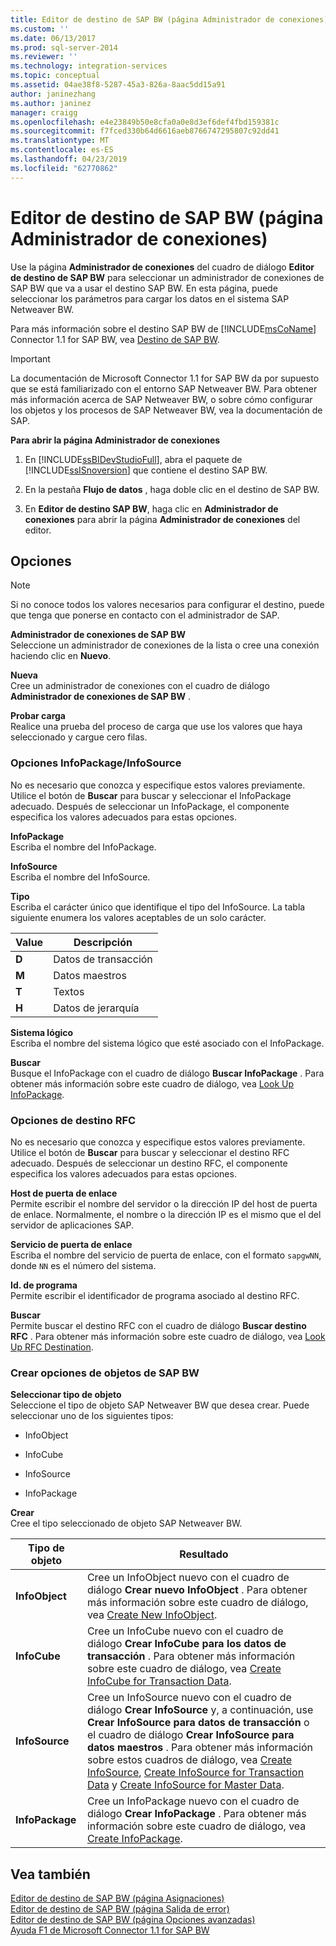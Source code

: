 ```yaml
---
title: Editor de destino de SAP BW (página Administrador de conexiones) | Microsoft Docs
ms.custom: ''
ms.date: 06/13/2017
ms.prod: sql-server-2014
ms.reviewer: ''
ms.technology: integration-services
ms.topic: conceptual
ms.assetid: 04ae38f8-5287-45a3-826a-8aac5dd15a91
author: janinezhang
ms.author: janinez
manager: craigg
ms.openlocfilehash: e4e23849b50e8cfa0a0e8d3ef6def4fbd159381c
ms.sourcegitcommit: f7fced330b64d6616aeb8766747295807c92dd41
ms.translationtype: MT
ms.contentlocale: es-ES
ms.lasthandoff: 04/23/2019
ms.locfileid: "62770862"
---
```

# <a name="sap-bw-destination-editor-connection-manager-page"></a>Editor de destino de SAP BW (página Administrador de conexiones)
  Use la página **Administrador de conexiones** del cuadro de diálogo **Editor de destino de SAP BW** para seleccionar un administrador de conexiones de SAP BW que va a usar el destino SAP BW. En esta página, puede seleccionar los parámetros para cargar los datos en el sistema SAP Netweaver BW.  
  
 Para más información sobre el destino SAP BW de [!INCLUDE[msCoName](../../includes/msconame-md.md)] Connector 1.1 for SAP BW, vea [Destino de SAP BW](sap-bw-destination.md).  
  
> [!IMPORTANT]  
>  La documentación de Microsoft Connector 1.1 for SAP BW da por supuesto que se está familiarizado con el entorno SAP Netweaver BW. Para obtener más información acerca de SAP Netweaver BW, o sobre cómo configurar los objetos y los procesos de SAP Netweaver BW, vea la documentación de SAP.  
  
 **Para abrir la página Administrador de conexiones**  
  
1.  En [!INCLUDE[ssBIDevStudioFull](../../includes/ssbidevstudiofull-md.md)], abra el paquete de [!INCLUDE[ssISnoversion](../../includes/ssisnoversion-md.md)] que contiene el destino SAP BW.  
  
2.  En la pestaña **Flujo de datos** , haga doble clic en el destino de SAP BW.  
  
3.  En **Editor de destino SAP BW**, haga clic en **Administrador de conexiones** para abrir la página **Administrador de conexiones** del editor.  
  
## <a name="options"></a>Opciones  
  
> [!NOTE]  
>  Si no conoce todos los valores necesarios para configurar el destino, puede que tenga que ponerse en contacto con el administrador de SAP.  
  
 **Administrador de conexiones de SAP BW**  
 Seleccione un administrador de conexiones de la lista o cree una conexión haciendo clic en **Nuevo**.  
  
 **Nueva**  
 Cree un administrador de conexiones con el cuadro de diálogo **Administrador de conexiones de SAP BW** .  
  
 **Probar carga**  
 Realice una prueba del proceso de carga que use los valores que haya seleccionado y cargue cero filas.  
  
### <a name="infopackageinfosource-options"></a>Opciones InfoPackage/InfoSource  
 No es necesario que conozca y especifique estos valores previamente. Utilice el botón de **Buscar** para buscar y seleccionar el InfoPackage adecuado. Después de seleccionar un InfoPackage, el componente especifica los valores adecuados para estas opciones.  
  
 **InfoPackage**  
 Escriba el nombre del InfoPackage.  
  
 **InfoSource**  
 Escriba el nombre del InfoSource.  
  
 **Tipo**  
 Escriba el carácter único que identifique el tipo del InfoSource. La tabla siguiente enumera los valores aceptables de un solo carácter.  
  
|Value|Descripción|  
|-----------|-----------------|  
|**D**|Datos de transacción|  
|**M**|Datos maestros|  
|**T**|Textos|  
|**H**|Datos de jerarquía|  
  
 **Sistema lógico**  
 Escriba el nombre del sistema lógico que esté asociado con el InfoPackage.  
  
 **Buscar**  
 Busque el InfoPackage con el cuadro de diálogo **Buscar InfoPackage** . Para obtener más información sobre este cuadro de diálogo, vea [Look Up InfoPackage](look-up-infopackage.md).  
  
### <a name="rfc-destination-options"></a>Opciones de destino RFC  
 No es necesario que conozca y especifique estos valores previamente. Utilice el botón de **Buscar** para buscar y seleccionar el destino RFC adecuado. Después de seleccionar un destino RFC, el componente especifica los valores adecuados para estas opciones.  
  
 **Host de puerta de enlace**  
 Permite escribir el nombre del servidor o la dirección IP del host de puerta de enlace. Normalmente, el nombre o la dirección IP es el mismo que el del servidor de aplicaciones SAP.  
  
 **Servicio de puerta de enlace**  
 Escriba el nombre del servicio de puerta de enlace, con el formato `sapgwNN`, donde `NN` es el número del sistema.  
  
 **Id. de programa**  
 Permite escribir el identificador de programa asociado al destino RFC.  
  
 **Buscar**  
 Permite buscar el destino RFC con el cuadro de diálogo **Buscar destino RFC** . Para obtener más información sobre este cuadro de diálogo, vea [Look Up RFC Destination](look-up-rfc-destination.md).  
  
### <a name="create-sap-bw-objects-options"></a>Crear opciones de objetos de SAP BW  
 **Seleccionar tipo de objeto**  
 Seleccione el tipo de objeto SAP Netweaver BW que desea crear. Puede seleccionar uno de los siguientes tipos:  
  
-   InfoObject  
  
-   InfoCube  
  
-   InfoSource  
  
-   InfoPackage  
  
 **Crear**  
 Cree el tipo seleccionado de objeto SAP Netweaver BW.  
  
|Tipo de objeto|Resultado|  
|-----------------|------------|  
|**InfoObject**|Cree un InfoObject nuevo con el cuadro de diálogo **Crear nuevo InfoObject** . Para obtener más información sobre este cuadro de diálogo, vea [Create New InfoObject](create-new-infoobject.md).|  
|**InfoCube**|Cree un InfoCube nuevo con el cuadro de diálogo **Crear InfoCube para los datos de transacción** . Para obtener más información sobre este cuadro de diálogo, vea [Create InfoCube for Transaction Data](create-infocube-for-transaction-data.md).|  
|**InfoSource**|Cree un InfoSource nuevo con el cuadro de diálogo **Crear InfoSource** y, a continuación, use **Crear InfoSource para datos de transacción** o el cuadro de diálogo **Crear InfoSource para datos maestros** . Para obtener más información sobre estos cuadros de diálogo, vea [Create InfoSource](create-infosource.md), [Create InfoSource for Transaction Data](create-infosource-for-transaction-data.md) y [Create InfoSource for Master Data](create-infosource-for-master-data.md).|  
|**InfoPackage**|Cree un InfoPackage nuevo con el cuadro de diálogo **Crear InfoPackage** . Para obtener más información sobre este cuadro de diálogo, vea [Create InfoPackage](create-infopackage.md).|  
  
## <a name="see-also"></a>Vea también  
 [Editor de destino de SAP BW &#40;página Asignaciones&#41;](sap-bw-destination-editor-mappings-page.md)   
 [Editor de destino de SAP BW &#40;página Salida de error&#41;](sap-bw-destination-editor-error-output-page.md)   
 [Editor de destino de SAP BW &#40;página Opciones avanzadas&#41;](sap-bw-destination-editor-advanced-page.md)   
 [Ayuda F1 de Microsoft Connector 1.1 for SAP BW](../microsoft-connector-for-sap-bw-f1-help.md)  
  
  
